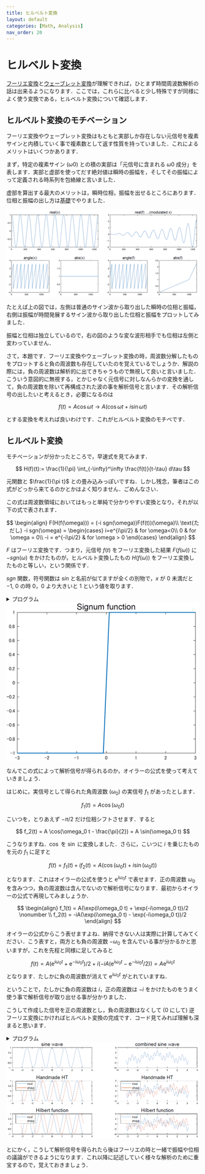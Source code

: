 ```yaml
---
title: ヒルベルト変換
layout: default
categories: [Math, Analysis]
nav_order: 20
---
```


# ヒルベルト変換

[フーリエ変換](./fourier.html)と[ウェーブレット変換](./wavelet.html)が理解できれば，ひとまず時間周波数解析の話は出来るようになります．ここでは，これらに比べると少し特殊ですが同様によく使う変換である，ヒルベルト変換について確認します．


## ヒルベルト変換のモチベーション
フーリエ変換やウェーブレット変換はもともと実部しか存在しない元信号を複素サインと内積していく事で複素数として返す性質を持っていました．これによるメリットはいくつかあります．

まず，特定の複素サイン $(\omega 0)$ との積の実部は「元信号に含まれる $\omega 0$ 成分」を表します．実部と虚部を使ってだす絶対値は瞬時の振幅を，そしてその振幅によって定義される時系列を包絡線と言いました．

虚部を算出する最大のメリットは，瞬時位相，振幅を出せるところにあります．位相と振幅の出し方は[基礎](../Basic/2trigonometric.html)でやりました．

<center><img src="../figures/abs-angle.png"></center>

たとえば上の図では，左側は普通のサイン波から取り出した瞬時の位相と振幅，右側は振幅が時間発展するサイン波から取り出した位相と振幅をプロットしてみました．

振幅と位相は独立しているので，右の図のような変な波形相手でも位相は左側と変わっていません．


さて，本題です．フーリエ変換やウェーブレット変換の時，周波数分解したものをプロットすると負の周波数も存在していたのを覚えているでしょうか．解説の際には，負の周波数は解析的に出てきちゃうもので無視して良いと言いました．こういう意図的に無視する，とかじゃなく元信号に対しなんらかの変換を通して，負の周波数を除いて再構成された波の事を解析信号と言います．その解析信号の出したいと考えるとき，必要になるのは

$$
  f(t) = A\cos\omega t\rightarrow A(\cos\omega t + i \sin\omega t)
$$


とする変換を考えれば良いわけです．これがヒルベルト変換のモチベです．

## ヒルベルト変換
モチベーションが分かったところで，早速式を見てみます．


$$
  H(f)(t):= \frac{1}{\pi} \int_{-\infty}^\infty \frac{f(t)}{t-\tau} d\tau
$$

元関数と $\frac{1}{\pi t}$ との畳み込みっぽいですね．しかし残念，筆者はこの式がどっから来てるのかとかはよく知りません．ごめんなさい．

この式は周波数領域においてはもっと単純で分かりやすい変換となり，それが以下の式で表されます．

$$
\begin{align}
  F(H(f(\omega))) = (-i sgn(\omega))F(f(t))(\omega)\\
  \text{ただし} -i sgn(\omega) =
  \begin{cases}
    i=e^{i\pi/2} & for \omega<0\\
    0 & for \omega = 0\\
    -i = e^{-i\pi/2} & for \omega > 0
  \end{cases}
\end{align}
$$


$F$ はフーリエ変換です．つまり，元信号 $f(t)$ をフーリエ変換した結果 $F(f(\omega))$ に $-sgn(\omega)$ をかけたものが，ヒルベルト変換したもの $H(f(\omega))$ をフーリエ変換したものと等しい，という関係です．

$sgn$ 関数，符号関数は $sin$ と名前が似てますが全くの別物で，$x$ が $0$ 未満だと $-1$, $0$ の時 $0$，$0$ より大きいと $1$ という値を取ります．

<details markdown="1">
<summary>プログラム</summary>

``` MATLAB
%% signum function
x2 = -3:0.1:3;
plot(x2, sign(x2), 'LineWidth', 1.5)
title('Signum function', 'FontName','Arial', 'FontSize', 15)
```

</details>

<center><img src="../figures/signum.png"></center>


なんでこの式によって解析信号が得られるのか，オイラーの公式を使って考えていきましょう．

はじめに，実信号として得られた角周波数 ($\omega_0$) の実信号 $f_1$ があったとします．

$$
  f_1(t) = A \cos(\omega_0 t)
$$

こいつを，とりあえず $-\pi/2$ だけ位相シフトさせます．すると

$$
  f_2(t) = A \cos(\omega_0 t - \frac{\pi}{2}) = A \sin(\omega_0 t)
$$

こうなりますね．$\cos$ を $\sin$ に変換しました．さらに，こいつに $i$ を乗じたものを元の $f_1$ に足すと

$$
  f(t) = f_1(t) + if_2(t) = A(\cos(\omega_0 t) + i \sin(\omega_0 t))
$$

となります．これはオイラーの公式を使うと $\mathrm{e}^{i\omega_0 t}$ で表せます．正の周波数 $\omega_0$ を含みつつ，負の周波数は含んでないので解析信号になります．最初からオイラーの公式で再現してみましょうか．

$$
\begin{align}
  f_1(t) = A(\exp(i\omega_0 t) + \exp(-i\omega_0 t))/2 \nonumber \\
  f_2(t) = -iA(\exp(i\omega_0 t) - \exp(-i\omega_0 t))/2
\end{align}
$$


オイラーの公式からこう表せますよね．納得できない人は実際に計算してみてください．こう表すと，両方とも負の周波数 $-\omega_0$ を含んでいる事が分かるかと思いますが，これを先程と同様に足してみると

$$
  f(t) = A(\mathrm{e}^{i\omega_0 t} + \mathrm{e}^{-i\omega_0 t})/2 + i(-iA(\mathrm{e}^{i\omega_0 t} - \mathrm{e}^{-i\omega_0 t}/2)) = A \mathrm{e}^{i\omega_0 t}
$$

となります．たしかに負の周波数が消えて $\mathrm{e}^{i\omega_0 t}$ がとれていますね．

ということで，たしかに負の周波数は $i$，正の周波数は $-i$ をかけたものをうまく使う事で解析信号が取り出せる事が分かりました．

こうして作成した信号を正の周波数とし，負の周波数はなくして ($0$ にして) 逆フーリエ変換にかければヒルベルト変換の完成です．コード見てみれば理解も深まると思います．

<details markdown="1">
<summary>プログラム</summary>

``` MATLAB
%% hilbert
fs = 100;
t = -pi:1/fs:pi;
n = length(t);
x1 = cos(5*t);
x2 = x1 + cos(t) + cos(20*t);
y1 = fft(x1);
y2 = fft(x2);

posF = 2:floor(n/2)+mod(n,2);
negF = ceil(n/2)+1+~mod(n,2):n;

% 負の周波数はいらない
yhilbert1(negF) = 0*y1(negF);
yhilbert2(negF) = 0*y2(negF);

% 正の周波数expと負の周波数exp (iがけした) を足したものを新しい正の周波数に
yhilbert1(posF) = (y1(posF) + y1(negF)) + 1i*(-1i*(y1(posF) - y1(negF)));
%yhilbert(posF) = (y(posF) + y(negF)) + 1i*(-1i*(y(posF) - y(negF)));


% つまりは単純に二倍
%yhilbert1(posF) = 2*y(posF);
yhilbert2(posF) = 2*y2(posF);

% 逆フーリエ
H1 = ifft(yhilbert1);
H2 = ifft(yhilbert2);

subplot(3,2,1)
plot(t, x1)
title('sine wave', 'FontName','Arial', 'FontSize', 15)

subplot(3,2,2)
plot(t, x2)
title('combined sine wave', 'FontName','Arial', 'FontSize', 15)

subplot(3,2,3)
plot(t, real(H1), t, imag(H1))
title('Handmade HT', 'FontName','Arial', 'FontSize', 15)
legend('real','imag','FontName', 'Arial', 'FontSize', 10 ,'Location','Best' )

subplot(3,2,4)
plot(t, real(H2), t, imag(H2))
title('Handmade HT', 'FontName','Arial', 'FontSize', 15)
legend('real','imag','FontName', 'Arial', 'FontSize', 10 ,'Location','Best' )

subplot(3,2,5)
plot(t, real(hilbert(x1)), t, imag(hilbert(x1)))
title('Hilbert function', 'FontName','Arial', 'FontSize', 15)
legend('real','imag','FontName', 'Arial', 'FontSize', 10 ,'Location','Best' )

subplot(3,2,6)
plot(t, real(hilbert(x2)), t, imag(hilbert(x2)))
title('Hilbert function', 'FontName','Arial', 'FontSize', 15)
legend('real','imag','FontName', 'Arial', 'FontSize', 10 ,'Location','Best' )
```

</details>
<center><img src="../figures/hilbert.png"></center>


とにかく，こうして解析信号を得られたら後はフーリエの時と一緒で振幅や位相の議論ができるようになります．これ以降に記述していく様々な解析のために重宝するので，覚えておきましょう．